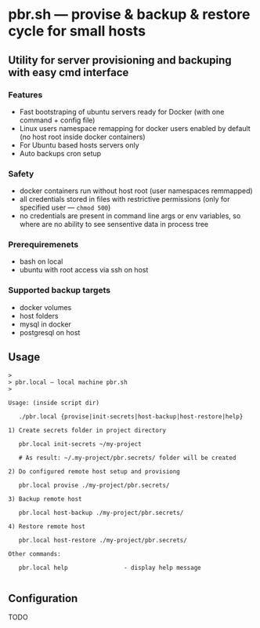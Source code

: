 # pbr.sh — provise & backup & restore cycle for small hosts
## Utility for server provisioning and backuping with easy cmd interface

### Features
- Fast bootstraping of ubuntu servers ready for Docker (with one command + config file)
- Linux users namespace remapping for docker users enabled by default
  (no host root inside docker containers)
- For Ubuntu based hosts servers only
- Auto backups cron setup

### Safety
- docker containers run without host root (user namespaces remmapped)
- all credentials stored in files with restrictive permissions
  (only for specified user — `chmod 500`)
- no credentials are present in command line args or env variables,
  so where are no ability to see sensentive data in process tree

### Prerequiremenets
- bash on local
- ubuntu with root access via ssh on host

### Supported backup targets
- docker volumes
- host folders
- mysql in docker
- postgresql on host

## Usage

```
>
> pbr.local — local machine pbr.sh
>

Usage: (inside script dir)

   ./pbr.local {provise|init-secrets|host-backup|host-restore|help}

1) Create secrets folder in project directory

   pbr.local init-secrets ~/my-project

   # As result: ~/.my-project/pbr.secrets/ folder will be created

2) Do configured remote host setup and provisiong

   pbr.local provise ./my-project/pbr.secrets/

3) Backup remote host

   pbr.local host-backup ./my-project/pbr.secrets/

4) Restore remote host

   pbr.local host-restore ./my-project/pbr.secrets/

Other commands:

   pbr.local help                - display help message
   
```


## Configuration

TODO
